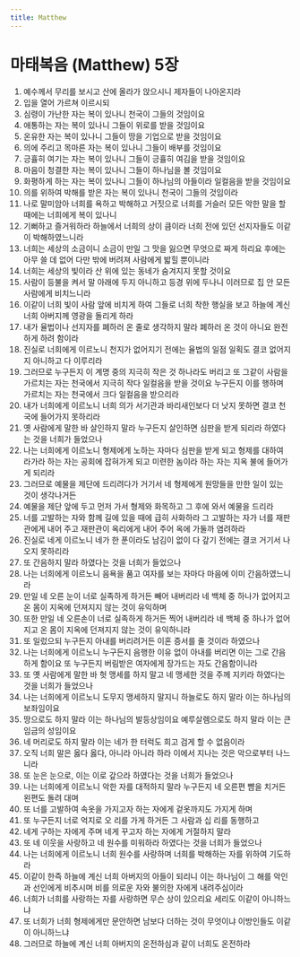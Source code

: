 ```yaml
---
title: Matthew
---
```


# 마태복음 (Matthew) 5장
1. 예수께서 무리를 보시고 산에 올라가 앉으시니 제자들이 나아온지라
1. 입을 열어 가르쳐 이르시되
1. 심령이 가난한 자는 복이 있나니 천국이 그들의 것임이요
1. 애통하는 자는 복이 있나니 그들이 위로를 받을 것임이요
1. 온유한 자는 복이 있나니 그들이 땅을 기업으로 받을 것임이요
1. 의에 주리고 목마른 자는 복이 있나니 그들이 배부를 것임이요
1. 긍휼히 여기는 자는 복이 있나니 그들이 긍휼히 여김을 받을 것임이요
1. 마음이 청결한 자는 복이 있나니 그들이 하나님을 볼 것임이요
1. 화평하게 하는 자는 복이 있나니 그들이 하나님의 아들이라 일컬음을 받을 것임이요
1. 의를 위하여 박해를 받은 자는 복이 있나니 천국이 그들의 것임이라
1. 나로 말미암아 너희를 욕하고 박해하고 거짓으로 너희를 거슬러 모든 악한 말을 할 때에는 너희에게 복이 있나니
1. 기뻐하고 즐거워하라 하늘에서 너희의 상이 큼이라 너희 전에 있던 선지자들도 이같이 박해하였느니라
1. 너희는 세상의 소금이니 소금이 만일 그 맛을 잃으면 무엇으로 짜게 하리요 후에는 아무 쓸 데 없어 다만 밖에 버려져 사람에게 밟힐 뿐이니라
1. 너희는 세상의 빛이라 산 위에 있는 동네가 숨겨지지 못할 것이요
1. 사람이 등불을 켜서 말 아래에 두지 아니하고 등경 위에 두나니 이러므로 집 안 모든 사람에게 비치느니라
1. 이같이 너희 빛이 사람 앞에 비치게 하여 그들로 너희 착한 행실을 보고 하늘에 계신 너희 아버지께 영광을 돌리게 하라
1. 내가 율법이나 선지자를 폐하러 온 줄로 생각하지 말라 폐하러 온 것이 아니요 완전하게 하려 함이라
1. 진실로 너희에게 이르노니 천지가 없어지기 전에는 율법의 일점 일획도 결코 없어지지 아니하고 다 이루리라
1. 그러므로 누구든지 이 계명 중의 지극히 작은 것 하나라도 버리고 또 그같이 사람을 가르치는 자는 천국에서 지극히 작다 일컬음을 받을 것이요 누구든지 이를 행하며 가르치는 자는 천국에서 크다 일컬음을 받으리라
1. 내가 너희에게 이르노니 너희 의가 서기관과 바리새인보다 더 낫지 못하면 결코 천국에 들어가지 못하리라
1. 옛 사람에게 말한 바 살인하지 말라 누구든지 살인하면 심판을 받게 되리라 하였다는 것을 너희가 들었으나
1. 나는 너희에게 이르노니 형제에게 노하는 자마다 심판을 받게 되고 형제를 대하여 라가라 하는 자는 공회에 잡혀가게 되고 미련한 놈이라 하는 자는 지옥 불에 들어가게 되리라
1. 그러므로 예물을 제단에 드리려다가 거기서 네 형제에게 원망들을 만한 일이 있는 것이 생각나거든
1. 예물을 제단 앞에 두고 먼저 가서 형제와 화목하고 그 후에 와서 예물을 드리라
1. 너를 고발하는 자와 함께 길에 있을 때에 급히 사화하라 그 고발하는 자가 너를 재판관에게 내어 주고 재판관이 옥리에게 내어 주어 옥에 가둘까 염려하라
1. 진실로 네게 이르노니 네가 한 푼이라도 남김이 없이 다 갚기 전에는 결코 거기서 나오지 못하리라
1. 또 간음하지 말라 하였다는 것을 너희가 들었으나
1. 나는 너희에게 이르노니 음욕을 품고 여자를 보는 자마다 마음에 이미 간음하였느니라
1. 만일 네 오른 눈이 너로 실족하게 하거든 빼어 내버리라 네 백체 중 하나가 없어지고 온 몸이 지옥에 던져지지 않는 것이 유익하며
1. 또한 만일 네 오른손이 너로 실족하게 하거든 찍어 내버리라 네 백체 중 하나가 없어지고 온 몸이 지옥에 던져지지 않는 것이 유익하니라
1. 또 일렀으되 누구든지 아내를 버리려거든 이혼 증서를 줄 것이라 하였으나
1. 나는 너희에게 이르노니 누구든지 음행한 이유 없이 아내를 버리면 이는 그로 간음하게 함이요 또 누구든지 버림받은 여자에게 장가드는 자도 간음함이니라
1. 또 옛 사람에게 말한 바 헛 맹세를 하지 말고 네 맹세한 것을 주께 지키라 하였다는 것을 너희가 들었으나
1. 나는 너희에게 이르노니 도무지 맹세하지 말지니 하늘로도 하지 말라 이는 하나님의 보좌임이요
1. 땅으로도 하지 말라 이는 하나님의 발등상임이요 예루살렘으로도 하지 말라 이는 큰 임금의 성임이요
1. 네 머리로도 하지 말라 이는 네가 한 터럭도 희고 검게 할 수 없음이라
1. 오직 너희 말은 옳다 옳다, 아니라 아니라 하라 이에서 지나는 것은 악으로부터 나느니라
1. 또 눈은 눈으로, 이는 이로 갚으라 하였다는 것을 너희가 들었으나
1. 나는 너희에게 이르노니 악한 자를 대적하지 말라 누구든지 네 오른편 뺨을 치거든 왼편도 돌려 대며
1. 또 너를 고발하여 속옷을 가지고자 하는 자에게 겉옷까지도 가지게 하며
1. 또 누구든지 너로 억지로 오 리를 가게 하거든 그 사람과 십 리를 동행하고
1. 네게 구하는 자에게 주며 네게 꾸고자 하는 자에게 거절하지 말라
1. 또 네 이웃을 사랑하고 네 원수를 미워하라 하였다는 것을 너희가 들었으나
1. 나는 너희에게 이르노니 너희 원수를 사랑하며 너희를 박해하는 자를 위하여 기도하라
1. 이같이 한즉 하늘에 계신 너희 아버지의 아들이 되리니 이는 하나님이 그 해를 악인과 선인에게 비추시며 비를 의로운 자와 불의한 자에게 내려주심이라
1. 너희가 너희를 사랑하는 자를 사랑하면 무슨 상이 있으리요 세리도 이같이 아니하느냐
1. 또 너희가 너희 형제에게만 문안하면 남보다 더하는 것이 무엇이냐 이방인들도 이같이 아니하느냐
1. 그러므로 하늘에 계신 너희 아버지의 온전하심과 같이 너희도 온전하라